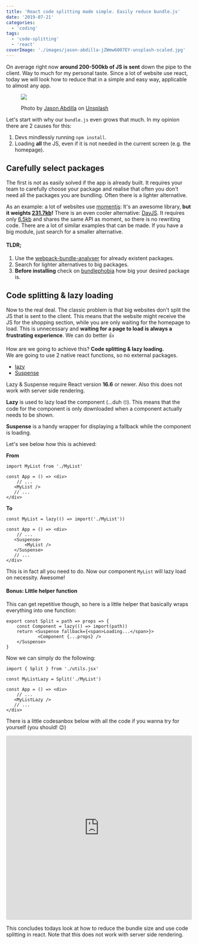 ```yaml
---
title: 'React code splitting made simple. Easily reduce bundle.js'
date: '2019-07-21'
categories:
  - 'coding'
tags:
  - 'code-splitting'
  - 'react'
coverImage: './images/jason-abdilla-jZWmw6007EY-unsplash-scaled.jpg'
---
```


On average right now **around 200-500kb of JS is sent** down the pipe to the client. Way to much for my personal taste. Since a lot of website use react, today we will look how to reduce that in a simple and easy way, applicable to almost any app.

<figure>

![](images/jason-abdilla-jZWmw6007EY-unsplash-scaled.jpg)

<figcaption>

Photo by [Jason Abdilla](https://unsplash.com/@jabdilla_creative?utm_source=unsplash&utm_medium=referral&utm_content=creditCopyText) on [Unsplash](https://unsplash.com/search/photos/axe?utm_source=unsplash&utm_medium=referral&utm_content=creditCopyText)

</figcaption>

</figure>

Let's start with why our `bundle.js` even grows that much. In my opinion there are 2 causes for this:

1. Devs mindlessly running `npm install`.
2. Loading **all** the JS, even if it is not needed in the current screen (e.g. the homepage).

## Carefully select packages

The first is not as easily solved if the app is already built. It requires your team to carefully choose your package and realise that often you don't need all the packages you are bundling. Often there is a lighter alternative.

As an example: a lot of websites use [momentjs](https://github.com/moment/moment/): It's an awesome library, **but it weights [231.7kb](https://bundlephobia.com/result?p=moment)!** There is an even cooler alternative: [DayJS](https://github.com/iamkun/dayjs). It requires only [6.5kb](https://bundlephobia.com/result?p=dayjs) and shares the same API as moment, so there is no rewriting code. There are a lot of similar examples that can be made. If you have a big module, just search for a smaller alternative.

#### TLDR;

1. Use the [webpack-bundle-analyser](https://github.com/webpack-contrib/webpack-bundle-analyzer) for already existent packages.
2. Search for lighter alternatives to big packages.
3. **Before installing** check on [bundlephobia](https://bundlephobia.com/) how big your desired package is.

## Code splitting & lazy loading

Now to the real deal. The classic problem is that big websites don't split the JS that is sent to the client. This means that the website might receive the JS for the shopping section, while you are only waiting for the homepage to load. This is unnecessary and **waiting for a page to load is always a frustrating experience**. We can do better 👍

How are we going to achieve this? **Code splitting & lazy loading.**  
We are going to use 2 native react functions, so no external packages.

- [lazy](https://reactjs.org/docs/code-splitting.html#reactlazy)
- [Suspense](https://reactjs.org/docs/code-splitting.html#suspense)

Lazy & Suspense require React version **16.6** or newer. Also this does not work with server side rendering.

**Lazy** is used to lazy load the component (...duh 🙄). This means that the code for the component is only downloaded when a component actually needs to be shown.

**Suspense** is a handy wrapper for displaying a fallback while the component is loading.

Let's see below how this is achieved:

**From**

```
import MyList from './MyList'

const App = () => <div>
    // ...
   <MyList />
   // ...
</div>
```

**To**

```
const MyList = lazy(() => import('./MyList'))

const App = () => <div>
    // ...
   <Suspense>
       <MyList />
   </Suspense>
   // ...
</div>
```

This is in fact all you need to do. Now our component `MyList` will lazy load on necessity. Awesome!

#### Bonus: Little helper function

This can get repetitive though, so here is a little helper that basically wraps everything into one function:

```
export const Split = path => props => {
	const Component = lazy(() => import(path))
	return <Suspense fallback={<span>Loading...</span>}>
			<Component {...props} />
	</Suspense>
}
```

Now we can simply do the following:

```
import { Split } from './utils.jsx'

const MyListLazy = Split('./MyList')

const App = () => <div>
    // ...
   <MyListLazy />
   // ...
</div>
```

There is a little codesanbox below with all the code if you wanna try for yourself (you should! 😉)

<iframe src="https://codesandbox.io/embed/code-splittings3?autoresize=1&amp;fontsize=14&amp;module=%2Fsrc%2FApp.jsx" title="Code Splitting" allow="geolocation; microphone; camera; midi; vr; accelerometer; gyroscope; payment; ambient-light-sensor; encrypted-media" style="width:100%; height:500px; border:0; border-radius: 4px; overflow:hidden;" sandbox="allow-modals allow-forms allow-popups allow-scripts allow-same-origin"></iframe>

This concludes todays look at how to reduce the bundle size and use code splitting in react. Note that this does not work with server side rendering.
